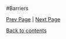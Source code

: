 #Barriers

<Text Here>

[Prev Page](https://github.com/Krithika-Balan2290/Concurrency-Design-Patterns/blob/master/Docs/balking.md) | [Next Page]()
 
 [Back to contents](https://github.com/Krithika-Balan2290/Concurrency-Design-Patterns/blob/master/Index.md)
